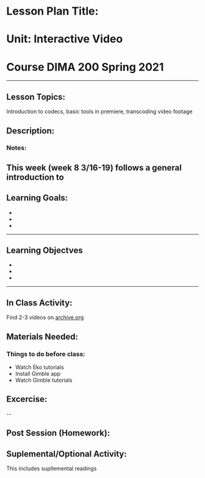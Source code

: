 # Lesson Plan Title: 
# Unit: Interactive Video 
# Course DIMA 200 Spring 2021
--- 
## Lesson Topics:
Introduction to codecs, basic tools in premiere, transcoding video footage

## Description:


### Notes:
This week (week 8 3/16-19) follows a general introduction to 
---

## Learning Goals:
* 
* 
* 

---

## Learning Objectves
* 
* 
* 

---

## In Class Activity:
Find 2-3 videos on [archive.org](https://archive.org/)


## Materials Needed:

### Things to do before class:
* Watch Eko tutorials
* Install Gimble app
* Watch Gimble tutorials

## Excercise:

-- 

## Post Session (Homework):


## Suplemental/Optional Activity:

This includes supllemental readings 
